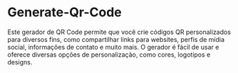 ﻿# Generate-Qr-Code
Este gerador de QR Code permite que você crie códigos QR personalizados para diversos fins, como compartilhar links para websites, perfis de mídia social, informações de contato e muito mais. O gerador é fácil de usar e oferece diversas opções de personalização, como cores, logotipos e designs.
